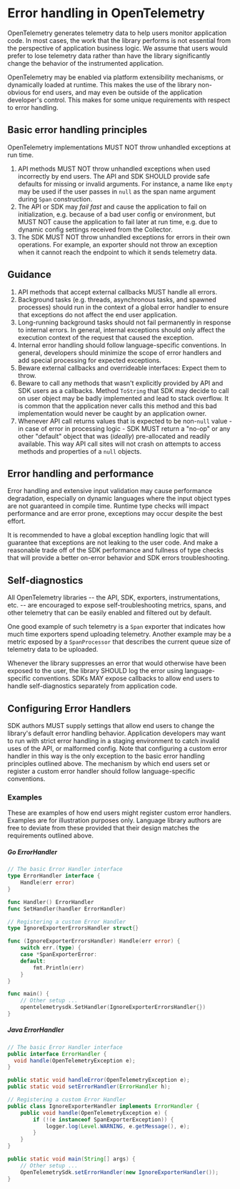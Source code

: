 # Error handling in OpenTelemetry

OpenTelemetry generates telemetry data to help users monitor application code.
In most cases, the work that the library performs is not essential from the perspective of application business logic.
We assume that users would prefer to lose telemetry data rather than have the library significantly change the behavior of the instrumented application.

OpenTelemetry may be enabled via platform extensibility mechanisms, or dynamically loaded at runtime.
This makes the use of the library non-obvious for end users, and may even be outside of the application developer's control.
This makes for some unique requirements with respect to error handling.

## Basic error handling principles

OpenTelemetry implementations MUST NOT throw unhandled exceptions at run time.

1. API methods MUST NOT throw unhandled exceptions when used incorrectly by end users.
   The API and SDK SHOULD provide safe defaults for missing or invalid arguments.
   For instance, a name like `empty` may be used if the user passes in `null` as the span name argument during `Span` construction.
2. The API or SDK may _fail fast_ and cause the application to fail on initialization, e.g. because of a bad user config or environment, but MUST NOT cause the application to fail later at run time, e.g. due to dynamic config settings received from the Collector.
3. The SDK MUST NOT throw unhandled exceptions for errors in their own operations.
   For example, an exporter should not throw an exception when it cannot reach the endpoint to which it sends telemetry data.

## Guidance

1. API methods that accept external callbacks MUST handle all errors.
2. Background tasks (e.g. threads, asynchronous tasks, and spawned processes) should run in the context of a global error handler to ensure that exceptions do not affect the end user application.
3. Long-running background tasks should not fail permanently in response to internal errors.
   In general, internal exceptions should only affect the execution context of the request that caused the exception.
4. Internal error handling should follow language-specific conventions.
   In general, developers should minimize the scope of error handlers and add special processing for expected exceptions.
5. Beware external callbacks and overrideable interfaces: Expect them to throw.
6. Beware to call any methods that wasn't explicitly provided by API and SDK users as a callbacks.
   Method `ToString` that SDK may decide to call on user object may be badly implemented and lead to stack overflow.
   It is common that the application never calls this method and this bad implementation would never be caught by an application owner.
7. Whenever API call returns values that is expected to be non-`null` value - in case of error in processing logic - SDK MUST return a "no-op" or any other "default" object that was (_ideally_) pre-allocated and readily available.
   This way API call sites will not crash on attempts to access methods and properties of a `null` objects.

## Error handling and performance

Error handling and extensive input validation may cause performance degradation, especially on dynamic languages where the input object types are not guaranteed in compile time.
Runtime type checks will impact performance and are error prone, exceptions may occur despite the best effort.

It is recommended to have a global exception handling logic that will guarantee that exceptions are not leaking to the user code.
And make a reasonable trade off of the SDK performance and fullness of type checks that will provide a better on-error behavior and SDK errors troubleshooting.

## Self-diagnostics

All OpenTelemetry libraries -- the API, SDK, exporters, instrumentations, etc. -- are encouraged to expose self-troubleshooting metrics, spans, and other telemetry that can be easily enabled and filtered out by default.

One good example of such telemetry is a `Span` exporter that indicates how much time exporters spend uploading telemetry.
Another example may be a metric exposed by a `SpanProcessor` that describes the current queue size of telemetry data to be uploaded.

Whenever the library suppresses an error that would otherwise have been exposed to the user, the library SHOULD log the error using language-specific conventions.
SDKs MAY expose callbacks to allow end users to handle self-diagnostics separately from application code.

## Configuring Error Handlers

SDK authors MUST supply settings that allow end users to change the library's default error handling behavior.
Application developers may want to run with strict error handling in a staging environment to catch invalid uses of the API, or malformed config.
Note that configuring a custom error handler in this way is the only exception to the basic error handling principles outlined above. 
The mechanism by which end users set or register a custom error handler should follow language-specific conventions. 

### Examples 

These are examples of how end users might register custom error handlers. 
Examples are for illustration purposes only. Language library authors
are free to deviate from these provided that their design matches the requirements outlined above. 

##### Go ErrorHandler

```go
// The basic Error Handler interface
type ErrorHandler interface {
	Handle(err error)
}

func Handler() ErrorHandler
func SetHandler(handler ErrorHandler)
```


```go
// Registering a custom Error Handler
type IgnoreExporterErrorsHandler struct{}

func (IgnoreExporterErrorsHandler) Handle(err error) {
    switch err.(type) {
    case *SpanExporterError:
    default:
        fmt.Println(err)
    }
}

func main() {
    // Other setup ... 
    opentelemetrysdk.SetHandler(IgnoreExporterErrorsHandler{})
}

```

##### Java ErrorHandler

```java
// The basic Error Handler interface
public interface ErrorHandler {
  void handle(OpenTelemetryException e);
}

public static void handleError(OpenTelemetryException e);
public static void setErrorHandler(ErrorHandler h);
```


```java
// Registering a custom Error Handler
public class IgnoreExporterHandler implements ErrorHandler {
    public void handle(OpenTelemetryException e) {
        if (!(e instanceof SpanExporterException)) {
            logger.log(Level.WARNING, e.getMessage(), e);
        }
    }
}

public static void main(String[] args) {
    // Other setup ... 
    OpenTelemetrySdk.setErrorHandler(new IgnoreExporterHandler());
}




```